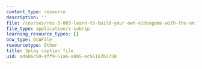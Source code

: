 ```yaml
---
content_type: resource
description: ''
file: /courses/res-3-003-learn-to-build-your-own-videogame-with-the-unity-game-engine-and-microsoft-kinect-january-iap-2017/ada06c594ff951a6a0b5ec56182b3750_7a4NYOOSVfI.vtt
file_type: application/x-subrip
learning_resource_types: []
ocw_type: OCWFile
resourcetype: Other
title: 3play caption file
uid: ada06c59-4ff9-51a6-a0b5-ec56182b3750
---
```

